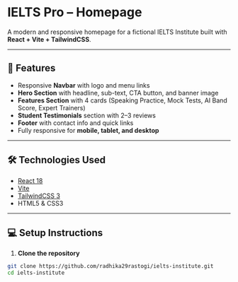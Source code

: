 # IELTS Pro – Homepage

A modern and responsive homepage for a fictional IELTS Institute built with **React + Vite + TailwindCSS**.

---

## 🚀 Features

- Responsive **Navbar** with logo and menu links
- **Hero Section** with headline, sub-text, CTA button, and banner image
- **Features Section** with 4 cards (Speaking Practice, Mock Tests, AI Band Score, Expert Trainers)
- **Student Testimonials** section with 2–3 reviews
- **Footer** with contact info and quick links
- Fully responsive for **mobile, tablet, and desktop**

---

## 🛠️ Technologies Used

- [React 18](https://reactjs.org/)
- [Vite](https://vitejs.dev/)
- [TailwindCSS 3](https://tailwindcss.com/)
- HTML5 & CSS3

---

## 💻 Setup Instructions

1. **Clone the repository**
```bash
git clone https://github.com/radhika29rastogi/ielts-institute.git
cd ielts-institute
